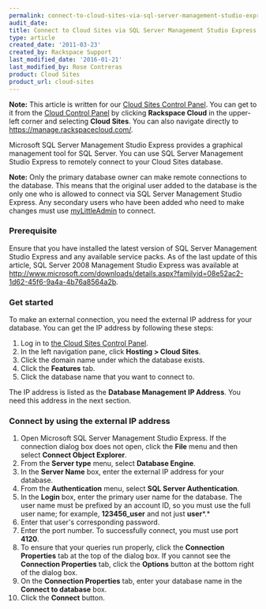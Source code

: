 ```yaml
---
permalink: connect-to-cloud-sites-via-sql-server-management-studio-express/
audit_date:
title: Connect to Cloud Sites via SQL Server Management Studio Express
type: article
created_date: '2011-03-23'
created_by: Rackspace Support
last_modified_date: '2016-01-21'
last_modified_by: Rose Contreras
product: Cloud Sites
product_url: cloud-sites
---
```


**Note:** This article is written for our [Cloud Sites Control Panel](https://manage.rackspacecloud.com/). You can get to it from the [Cloud Control Panel](https://mycloud.rackspace.com) by clicking **Rackspace Cloud** in the upper-left corner and selecting **Cloud Sites**. You can also navigate directly to <https://manage.rackspacecloud.com/>.

Microsoft SQL Server Management Studio Express provides a graphical
management tool for SQL Server. You can use SQL Server Management Studio
Express to remotely connect to your Cloud Sites database.

**Note:** Only the primary database owner can make remote connections to
the database. This means that the original user added to the database is
the only one who is allowed to connect via SQL Server Management Studio
Express. Any secondary users who have been added who need to make
changes must use
[myLittleAdmin](/how-to/rackspace-cloud-sites-essentials-mylittleadmin-database-management-interface "Working with a MSSQL database")
to connect.

### Prerequisite

Ensure that you have installed the latest version of SQL Server
Management Studio Express and any available service packs. As of the
last update of this article, SQL Server 2008 Management Studio Express
was available at
<http://www.microsoft.com/downloads/details.aspx?familyid=08e52ac2-1d62-45f6-9a4a-4b76a8564a2b>.

### Get started

To make an external connection, you need the external IP address for
your database. You can get the IP address by following these steps:

1.  Log in to [the Cloud Sites Control Panel](https://manage.rackspacecloud.com "https://manage.rackspacecloud.com").
2.  In the left navigation pane, click **Hosting > Cloud Sites**.
3.  Click the domain name under which the database exists.
4.  Click the **Features** tab.
5.  Click the database name that you want to connect to.

The IP address is listed as the **Database Management IP Address**. You
need this address in the next section.

### Connect by using the external IP address

1.  Open Microsoft SQL Server Management Studio Express.
    If the connection dialog box does not open, click the
    **File** menu and then select **Connect Object Explorer**.
2.  From the **Server type** menu, select **Database Engine**.
3.  In the **Server Name** box, enter the external IP address for
    your database.
4.  From the **Authentication** menu, select **SQL Server
    Authentication**.
5.  In the **Login** box, enter the primary user name for the
    database.
    The user name must be prefixed by an account ID, so you must use the
    full user name; for example, **123456_user** and not just
    **user***.*
6.  Enter that user's corresponding password.
7.  Enter the port number. To successfully connect, you must use port
    **4120**.
8.  To ensure that your queries run properly, click the **Connection
    Properties** tab at the top of the dialog box.
    If you cannot see the **Connection Properties** tab, click the
    **Options** button at the bottom right of the dialog box.
9.  On the **Connection Properties** tab, enter your database name in
    the **Connect to database** box.
10. Click the **Connect** button.
